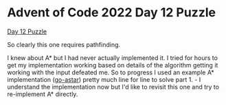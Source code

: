 # Advent of Code 2022 Day 12 Puzzle

[Day 12 Puzzle](https://adventofcode.com/2022/day/12)

So clearly this one requires pathfinding. 

I knew about A* but I had never actually implemented it. I tried for hours to get my implementation working based on details of the algorithm getting it working with the input defeated me. So to progress I used an example A* implementation ([go-astar](https://github.com/beefsack/go-astar)) pretty much line for line to solve part 1. - I understand the implementation now but I'd like to revisit this one and try to re-implement A* directly.
